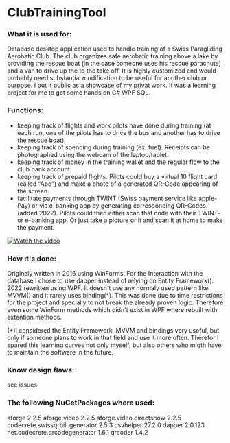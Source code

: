 # ClubTrainingTool

### What it is used for:
Database desktop application used to handle training of a Swiss Paragliding Aerobatic Club. The club organizes safe aerobatic training above a lake by providing the rescue boat (in the case someone uses his rescue parachute) and a van to drive up the to the take off. It is highly customized and would probably need substantial modification to be useful for another club or purpose. I put it public as a showcase of my privat work. It was a learning project for me to get some hands on C# WPF SQL.

### Functions:
- keeping track of flights and work pilots have done during training (at each run, one of the pilots has to drive the bus and another has to drive the rescue boat).
- keeping track of spending during training (ex. fuel). Receipts can be photographed using the webcam of the laptop/tablet.
- keeping track of money in the training wallet and the regular flow to the club bank account.
- keeping track of prepaid flights. Pilots could buy a virtual 10 flight card (called “Abo”) and make a photo of a generated QR-Code appearing of the screen.
- facilitate payments through TWINT (Swiss payment service like apple-Pay) or via e-banking app by generating corresponding QR-Codes. (added 2022). Pilots could then either scan that code with their TWINT- or e-banking app. Or just take a picture or it and scan it at home to make the payment.

[![Watch the video](https://img.youtube.com/vi/S8m4GdPU8RI/maxresdefault.jpg)](https://www.youtube.com/embed/S8m4GdPU8RI)

### How it's done: 
Originaly written in 2016 using WinForms. For the Interaction with the database I chose to use dapper instead of relying on Entity Framework(). 2022 rewritten using WPF. It doesn't use any normaly used pattern like MVVM() and it rarely uses binding(*). This was done due to time restrictions for the project and specially to not break the already proven logic. Therefore even some WinForm methods which didn't exist in WPF where rebuilt with extention methods.

(*)I considered the Entity Framework, MVVM and bindings very useful, but only if someone plans to work in that field and use it more often. Therefor I spared this learning curves not only myself, but also others who migth have to maintain the software in the future.

### Know design flaws: 
see issues

### The following NuGetPackages where used: 
aforge 2.2.5 aforge.video 2.2.5 aforge.video.directshow 2.2.5 codecrete.swissqrbill.generator 2.5.3 csvhelper 27.2.0 dapper 2.0.123 net.codecrete.qrcodegenerator 1.6.1 qrcoder 1.4.2
